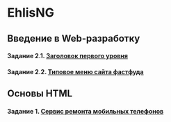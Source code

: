 # EhlisNG

## Введение в Web-разработку
#### Задание 2.1. [Заголовок первого уровня](https://jsfiddle.net/EhlisN/quw7yhxv/)
#### Задание 2.2. [Типовое меню сайта фастфуда](https://jsfiddle.net/EhlisN/b9pc045m/)

## Основы HTML
#### Задание 1. [Сервис ремонта мобильных телефонов](https://github.com/AdukarIT/EhlisNG/tree/master/HTML/HTML-bases%201)